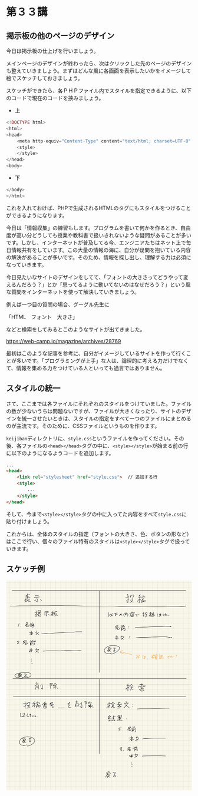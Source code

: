 # 第３３講

## 掲示板の他のページのデザイン

今日は掲示板の仕上げを行いましょう。

メインページのデザインが終わったら、次はクリックした先のページのデザインも整えていきましょう。まずはどんな風に各画面を表示したいかをイメージして絵でスケッチしておきましょう。

スケッチができたら、各ＰＨＰファイル内でスタイルを指定できるように、以下のコードで現在のコードを挟みましょう。

- 上

```php
<!DOCTYPE html>
<html>
<head>
    <meta http-equiv="Content-Type" content="text/html; charset=UTF-8" />
    <style>
    </style>
</head>
<body>
```

- 下

```php
</body>
</html>
```

これを入れておけば、PHPで生成されるHTMLのタグにもスタイルをつけることができるようになります。

今日は「情報収集」の練習もします。プログラムを書いて何かを作るとき、自由度が高い分どうしても授業や教科書で扱いきれないような疑問があることが多いです。しかし、インターネットが普及してる今、エンジニアたちはネット上で毎日情報共有をしています。この大量の情報の海に、自分が疑問を抱いている内容の解決があることが多いです。そのため、情報を探し出し、理解する力は必須になっていきます。

今日見たいなサイトのデザインをしてて、「フォントの大きさってどうやって変えるんだろう？」とか「思ってるように動いてないのはなぜだろう？」という風な質問をインターネットを使って解決していきましょう。

例えば一つ目の質問の場合、グーグル先生に

「HTML　フォント　大きさ」

などと検索をしてみるとこのようなサイトが出てきました。

https://web-camp.io/magazine/archives/28769

最初はこのような記事を参考に、自分がイメージしているサイトを作って行くことが多いです。「プログラミングが上手」な人は、論理的に考える力だけでなくて、情報を集める力をつけている人といっても過言ではありません。

## スタイルの統一

さて、ここまでは各ファイルにそれぞれのスタイルをつけていました。ファイルの数が少ないうちは問題ないですが、ファイルが大きくなったり、サイトのデザインを統一させたいときは、スタイルの指定をすべて一つのファイルにまとめるのが主流です。そのために、CSSファイルというものを作ります。

`keijiban`ディレクトリに、`style.css`というファイルを作ってください。その後、各ファイルの`<head></head>`タグの中に、`<style></style>`が始まる前の行に以下のようになるようコードを追加します。

```html
...
<head>
    <link rel="stylesheet" href="style.css">  // 追加する行
    <style>
        ...
    </style>
</head>
```

そして、今まで`<style></style>`タグの中に入ってた内容をすべて`style.css`に貼り付けましょう。

これからは、全体のスタイルの指定（フォントの大きさ、色、ボタンの形など）はここで行い、個々のファイル特有のスタイルは`<style></style>`タグで扱っていきます。

## スケッチ例

![example](../img/keijiban_sketch.jpeg
)